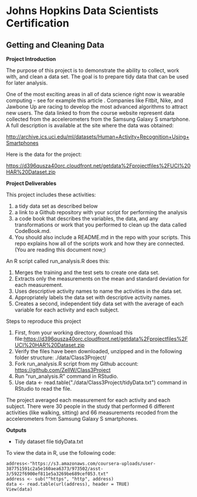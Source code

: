 # Johns Hopkins Data Scientists Certification
## Getting and Cleaning Data

**Project Introduction**

The purpose of this project is to demonstrate the ability to collect, work with, and clean a data set. The goal is to prepare tidy data that can be used for later analysis. 

One of the most exciting areas in all of data science right now is wearable computing - see for example this article . Companies like Fitbit, Nike, and Jawbone Up are racing to develop the most advanced algorithms to attract new users. The data linked to from the course website represent data collected from the accelerometers from the Samsung Galaxy S smartphone. A full description is available at the site where the data was obtained: 

http://archive.ics.uci.edu/ml/datasets/Human+Activity+Recognition+Using+Smartphones 

Here is the data for the project: 

https://d396qusza40orc.cloudfront.net/getdata%2Fprojectfiles%2FUCI%20HAR%20Dataset.zip 

**Project Deliverables**

This project includes these activities: 

1. a tidy data set as described below
2. a link to a Github repository with your script for performing the analysis
3. a code book that describes the variables, the data, and any transformations or work that you performed to clean up the data called CodeBook.md. 
4. You should also include a README.md in the repo with your scripts. This repo explains how all of the scripts work and how they are connected.  (You are reading this document now;)

An R script called run_analysis.R does this:
 
1. Merges the training and the test sets to create one data set.
2. Extracts only the measurements on the mean and standard deviation for each measurement.
3. Uses descriptive activity names to name the activities in the data set.
4. Appropriately labels the data set with descriptive activity names.
5. Creates a second, independent tidy data set with the average of each variable for each activity and each subject. 

Steps to reproduce this project

1. First, from your working directory, download this file:https://d396qusza40orc.cloudfront.net/getdata%2Fprojectfiles%2FUCI%20HAR%20Dataset.zip
2. Verify the files have been downloaded, unzipped and in the following folder structure:  ./data/Class3Project/
3. Fork run_analysis.R script from my Github account: https://github.com/ZellW/Class3Project
3. Run "run_analysis.R" command in RStudio. 
4. Use data <- read.table("./data/Class3Project/tidyData.txt") command in RStudio to read the file. 

The project averaged each measurement for each activity and each subject.  There were 30 people in the study that performed 6 different activities (like walking, sitting) and 66 measurements recoded from the accelerometers from  Samsung Galaxy S smartphones.

**Outputs**

* Tidy dataset file tidyData.txt

To view the data in R, use the following code:
````
address<-"https://s3.amazonaws.com/coursera-uploads/user-387751591c2a5e160aea6373/973502/asst-3/5922f6900ef811e5a3269be689cef053.txt"
address <- sub("^https", "http", address)
data <- read.table(url(address), header = TRUE) 
View(data)
````
